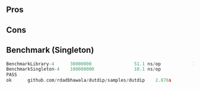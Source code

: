 ## Pros

## Cons


## Benchmark (Singleton)
```go
BenchmarkLibrary-4      30000000                51.1 ns/op            16 B/op          1 allocs/op
BenchmarkSingleton-4    100000000               10.1 ns/op             0 B/op          0 allocs/op
PASS
ok      github.com/rdadbhawala/dutdip/samples/dutdip    2.876s
```

